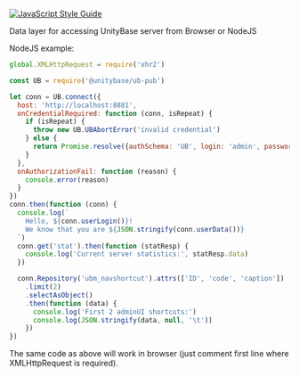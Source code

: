 [![JavaScript Style Guide](https://img.shields.io/badge/code%20style-standard-brightgreen.svg)](http://standardjs.com/)

Data layer for accessing UnityBase server from Browser or NodeJS

NodeJS example:

```javascript
global.XMLHttpRequest = require('xhr2')

const UB = require('@unitybase/ub-pub')

let conn = UB.connect({
  host: 'http://localhost:8881',
  onCredentialRequired: function (conn, isRepeat) {
    if (isRepeat) {
      throw new UB.UBAbortError('invalid credential')
    } else {
      return Promise.resolve({authSchema: 'UB', login: 'admin', password: 'admin'})
    }
  },
  onAuthorizationFail: function (reason) {
    console.error(reason)
  }
})
conn.then(function (conn) {
  console.log(`
    Hello, ${conn.userLogin()}!
    We know that you are ${JSON.stringify(conn.userData())}
  `)
  conn.get('stat').then(function (statResp) {
    console.log('Current server statistics:', statResp.data)
  })

  conn.Repository('ubm_navshortcut').attrs(['ID', 'code', 'caption'])
    .limit(2)
    .selectAsObject()
    .then(function (data) {
      console.log('First 2 adminUI shortcuts:')
      console.log(JSON.stringify(data, null, '\t'))
    })
})
```

The same code as above will work in browser (just comment first line
where XMLHttpRequest is required).
